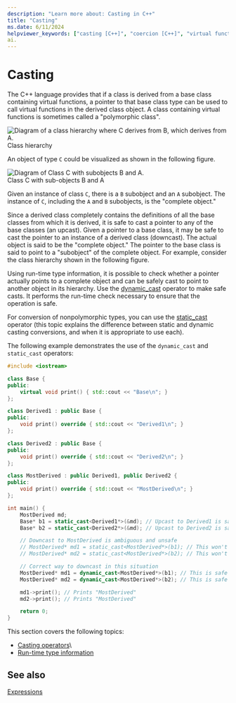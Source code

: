 ```yaml
---
description: "Learn more about: Casting in C++"
title: "Casting"
ms.date: 6/11/2024
helpviewer_keywords: ["casting [C++]", "coercion [C++]", "virtual functions [C++], in derived classes [C++]", "static cast operator", "dynamic cast operator", "polymorphic classes [C++]", "classes [C++], polymorphism"]
ai.
---
```

# Casting

The C++ language provides that if a class is derived from a base class containing virtual functions, a pointer to that base class type can be used to call virtual functions in the derived class object. A class containing virtual functions is sometimes called a "polymorphic class".

![Diagram of a class hierarchy where C derives from B, which derives from A.](../cpp/media/vc38zz1.gif "Class hierarchy")<br/>
Class hierarchy

An object of type `C` could be visualized as shown in the following figure.

![Diagram of Class C with subobjects B and A.](../cpp/media/vc38zz2.gif "Class C with subobjects B and A") <br/>
Class C with sub-objects B and A

Given an instance of class `C`, there is a `B` subobject and an `A` subobject. The instance of `C`, including the `A` and `B` subobjects, is the "complete object."

Since a derived class completely contains the definitions of all the base classes from which it is derived, it is safe to cast a pointer to any of the base classes (an upcast). Given a pointer to a base class, it may be safe to cast the pointer to an instance of a derived class (downcast). The actual object is said to be the "complete object." The pointer to the base class is said to point to a "subobject" of the complete object. For example, consider the class hierarchy shown in the following figure.

Using run-time type information, it is possible to check whether a pointer actually points to a complete object and can be safely cast to point to another object in its hierarchy. Use the [dynamic_cast](../cpp/dynamic-cast-operator.md) operator to make safe casts. It performs the run-time check necessary to ensure that the operation is safe.

For conversion of nonpolymorphic types, you can use the [static_cast](../cpp/static-cast-operator.md) operator (this topic explains the difference between static and dynamic casting conversions, and when it is appropriate to use each).

The following example demonstrates the use of the `dynamic_cast` and `static_cast` operators:

```cpp
#include <iostream>

class Base {
public:
    virtual void print() { std::cout << "Base\n"; }
};

class Derived1 : public Base {
public:
    void print() override { std::cout << "Derived1\n"; }
};

class Derived2 : public Base {
public:
    void print() override { std::cout << "Derived2\n"; }
};

class MostDerived : public Derived1, public Derived2 {
public:
    void print() override { std::cout << "MostDerived\n"; }
};

int main() {
    MostDerived md;
    Base* b1 = static_cast<Derived1*>(&md); // Upcast to Derived1 is safe
    Base* b2 = static_cast<Derived2*>(&md); // Upcast to Derived2 is safe

    // Downcast to MostDerived is ambiguous and unsafe
    // MostDerived* md1 = static_cast<MostDerived*>(b1); // This won't compile
    // MostDerived* md2 = static_cast<MostDerived*>(b2); // This won't compile

    // Correct way to downcast in this situation
    MostDerived* md1 = dynamic_cast<MostDerived*>(b1); // This is safe
    MostDerived* md2 = dynamic_cast<MostDerived*>(b2); // This is safe

    md1->print(); // Prints "MostDerived"
    md2->print(); // Prints "MostDerived"

    return 0;
}
```

This section covers the following topics:

- [Casting operators](../cpp/casting-operators.md)\
- [Run-time type information](../cpp/run-time-type-information.md)

## See also

[Expressions](../cpp/expressions-cpp.md)
